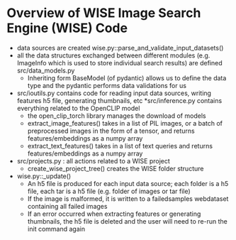 # Overview of WISE Image Search Engine (WISE) Code

 * data sources are created wise.py::parse_and_validate_input_datasets()
 * all the data structures exchanged between different modules (e.g. ImageInfo which is used to store individual search results) are defined src/data_models.py
   - Inheriting form BaseModel (of pydantic) allows us to define the data type and the pydantic performs data validations for us
 * src/ioutils.py contains code for reading input data sources, writing features h5 file, generating thumbnails, etc
 *src/inference.py contains everything related to the OpenCLIP model
   - the open_clip_torch library manages the download of models
   - extract_image_features() takes in a list of PIL images, or a batch of preprocessed images in the form of a tensor, and returns features/embeddings as a numpy array
   - extract_text_features() takes in a list of text queries and returns features/embeddings as a numpy array
 * src/projects.py : all actions related to a WISE project
   - create_wise_project_tree() creates the WISE folder structure
 * wise.py::_update()
   - An h5 file is produced for each input data source; each folder is a h5 file, each tar is a h5 file (e.g. folder of images or tar file)
   - If the image is malformed, it is written to a failedsamples webdataset containing all failed images
   - If an error occurred when extracting features or generating thumbnails, the h5 file is deleted and the user will need to re-run the init command again
